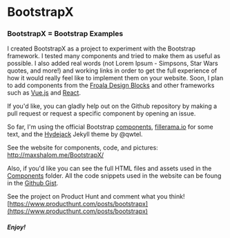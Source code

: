 # BootstrapX

### BootstrapX = Bootstrap Examples

I created BootstrapX as a project to experiment with the Bootstrap framework. I tested many components and tried to make them as useful as possible. I also added real words (not Lorem Ipsum - Simpsons, Star Wars quotes, and more!) and working links in order to get the full experience of how it would really feel like to implement them on your website. Soon, I plan to add components from the [Froala Design Blocks](https://www.froala.com/design-blocks) and other frameworks such as [Vue.js](https://vuejs.org/) and [React](https://reactjs.org/). 

If you'd like, you can gladly help out on the Github repository by making a pull request or request a specific component by opening an issue. 

So far,
I'm using the official Bootstrap [components](https://getbootstrap.com/docs/4.0/components/alerts/),
[fillerama.io](http://fillerama.io/) for some text,
and the [Hydejack](https://github.com/qwtel/hydejack) Jekyll theme by @qwtel.

See the website for components, code, and pictures: http://maxshalom.me/BootstrapX/

Also, if you'd like you can see the full HTML files and assets used in the [Components](https://github.com/MaxShalom/BootstrapX/tree/master/Components)
folder. All the code snippets used in the website can be foung in the [Github Gist](https://gist.github.com/MaxShalom/e57726dff969dab9eb866f5f179f9518).

See the project on Product Hunt and comment what you think! [https://www.producthunt.com/posts/bootstrapx](https://www.producthunt.com/posts/bootstrapx)

##### Enjoy!

